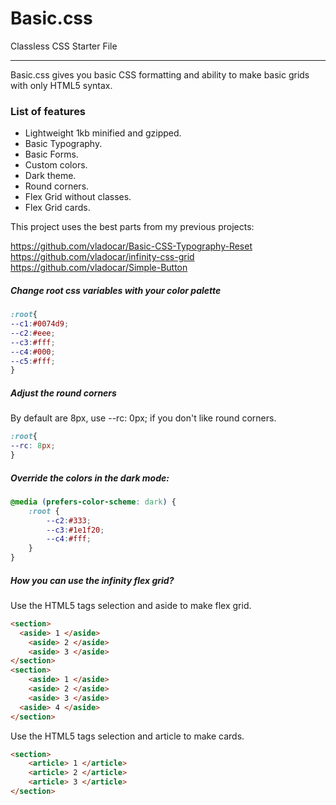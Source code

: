 Basic.css
=======================================

Classless CSS Starter File

* * *

Basic.css gives you basic CSS formatting and ability to make basic grids with only HTML5 syntax.

### List of features

*   Lightweight 1kb minified and gzipped.
*   Basic Typography.
*   Basic Forms.
*   Custom colors.
*   Dark theme.
*   Round corners.
*   Flex Grid without classes.
*   Flex Grid cards.

This project uses the best parts from my previous projects:

https://github.com/vladocar/Basic-CSS-Typography-Reset
https://github.com/vladocar/infinity-css-grid
https://github.com/vladocar/Simple-Button

##### Change root css variables with your color palette

```css
:root{
--c1:#0074d9;
--c2:#eee;
--c3:#fff;
--c4:#000;
--c5:#fff;
}
```

##### Adjust the round corners

By default are 8px, use --rc: 0px; if you don't like round corners.

```css
:root{
--rc: 8px;
}
```

##### Override the colors in the dark mode:

```css
@media (prefers-color-scheme: dark) {
	:root {
        --c2:#333;
        --c3:#1e1f20;
        --c4:#fff;
	}
}
```

##### How you can use the infinity flex grid?

Use the HTML5 tags selection and aside to make flex grid.

```html
<section>
  <aside> 1 </aside>
	<aside> 2 </aside>
	<aside> 3 </aside>
</section>
<section>
	<aside> 1 </aside>
	<aside> 2 </aside>
	<aside> 3 </aside>
  <aside> 4 </aside>
</section>
```

Use the HTML5 tags selection and article to make cards.

```html
<section>
    <article> 1 </article>
    <article> 2 </article>
    <article> 3 </article>
</section>
```
